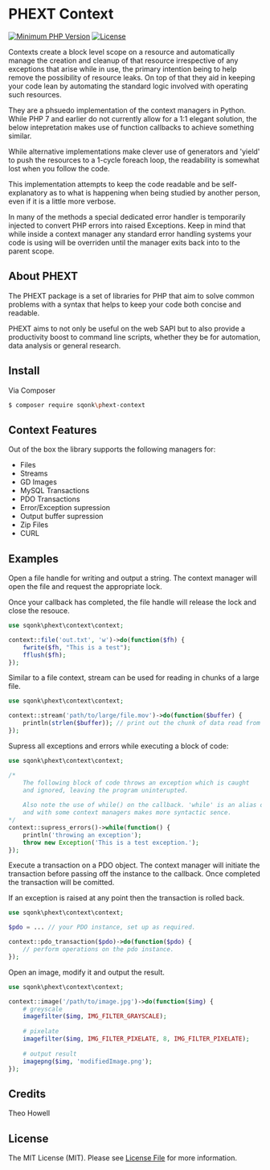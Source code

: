 # PHEXT Context

[![Minimum PHP Version](https://img.shields.io/badge/php-%3E%3D%207.3-8892BF.svg)](https://php.net/)
[![License](https://sqonk.com/opensource/license.svg)](license.txt)

Contexts create a block level scope on a resource and automatically manage the creation and cleanup of that resource irrespective of any exceptions that arise while in use, the primary intention being to help remove the possibility of resource leaks. On top of that they aid in keeping your code lean by automating the standard logic involved with operating such resources.

They are a phsuedo implementation of the context managers in Python. While PHP 7 and earlier do not currently allow for a 1:1 elegant solution, the below intepretation makes use of function callbacks to achieve something similar.

While alternative implementations make clever use of generators and 'yield' to push the resources to a 1-cycle foreach loop, the readability is somewhat lost when you follow the code.

This implementation attempts to keep the code readable and be self-explanatory as to what is happening when being studied by another person, even if it is a little more verbose.

In many of the methods a special dedicated error handler is temporarily injected to convert PHP errors into raised Exceptions. Keep in mind that while inside a context manager any standard error handling systems your code is using will be overriden until the manager exits back into to the parent scope.


## About PHEXT

The PHEXT package is a set of libraries for PHP that aim to solve common problems with a syntax that helps to keep your code both concise and readable.

PHEXT aims to not only be useful on the web SAPI but to also provide a productivity boost to command line scripts, whether they be for automation, data analysis or general research.

## Install

Via Composer

``` bash
$ composer require sqonk\phext-context
```


Context Features
----------------

Out of the box the library supports the following managers for:

* Files
* Streams
* GD Images
* MySQL Transactions
* PDO Transactions
* Error/Exception supression
* Output buffer supression
* Zip Files
* CURL


## Examples

Open a file handle for writing and output a string. The context manager will open the file and request the appropriate lock.

Once your callback has completed, the file handle will release the lock and close the resouce.

``` php
use sqonk\phext\context\context;

context::file('out.txt', 'w')->do(function($fh) {
    fwrite($fh, "This is a test");
    fflush($fh);
});
```

Similar to a file context, stream can be used for reading in chunks of a large file.

``` php
use sqonk\phext\context\context;

context::stream('path/to/large/file.mov')->do(function($buffer) {
    println(strlen($buffer)); // print out the chunk of data read from the input stream.
});
```

Supress all exceptions and errors while executing a block of code:

``` php
use sqonk\phext\context\context;

/* 
	The following block of code throws an exception which is caught 
	and ignored, leaving the program uninterupted.
	
	Also note the use of while() on the callback. 'while' is an alias of 'do'
	and with some context managers makes more syntactic sence.
*/
context::supress_errors()->while(function() {
    println('throwing an exception');
    throw new Exception('This is a test exception.');
});
```

Execute a transaction on a PDO object. The context manager will initiate the transaction before passing off the instance to the callback. Once completed the transaction will be comitted. 

If an exception is raised at any point then the transaction is rolled back.

``` php
use sqonk\phext\context\context;

$pdo = ... // your PDO instance, set up as required.

context::pdo_transaction($pdo)->do(function($pdo) {
    // perform operations on the pdo instance.
});

```

Open an image, modify it and output the result.

``` php
use sqonk\phext\context\context;

context::image('/path/to/image.jpg')->do(function($img) {
    # greyscale
    imagefilter($img, IMG_FILTER_GRAYSCALE);
    
    # pixelate
    imagefilter($img, IMG_FILTER_PIXELATE, 8, IMG_FILTER_PIXELATE);
    
    # output result
    imagepng($img, 'modifiedImage.png');
});

```

## Credits

Theo Howell
 
## License

The MIT License (MIT). Please see [License File](license.txt) for more information.